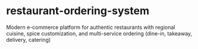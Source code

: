 # restaurant-ordering-system
Modern e-commerce platform for authentic restaurants with regional cuisine, spice customization, and multi-service ordering (dine-in, takeaway, delivery, catering)
